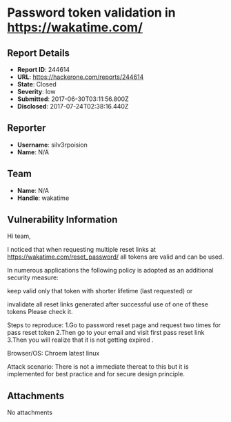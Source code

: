 # Password token validation in https://wakatime.com/

## Report Details
- **Report ID**: 244614
- **URL**: https://hackerone.com/reports/244614
- **State**: Closed
- **Severity**: low
- **Submitted**: 2017-06-30T03:11:56.800Z
- **Disclosed**: 2017-07-24T02:38:16.440Z

## Reporter
- **Username**: silv3rpoision
- **Name**: N/A

## Team
- **Name**: N/A
- **Handle**: wakatime

## Vulnerability Information
Hi team,

I noticed that when requesting multiple reset links at https://wakatime.com/reset_password/ all tokens are valid and can be used.

In numerous applications the following policy is adopted as an additional security measure:

keep valid only that token with shorter lifetime (last requested)
or

invalidate all reset links generated after successful use of one of these tokens
Please check it.

Steps to reproduce:
1.Go to password reset page and request two times for pass reset token
2.Then go to your email and visit first pass reset link
3.Then you will realize that it is not getting expired .

Browser/OS: 
Chroem latest linux

Attack scenario:
There is not a immediate thereat to this but it is implemented for best practice and for secure design principle.

## Attachments
No attachments

